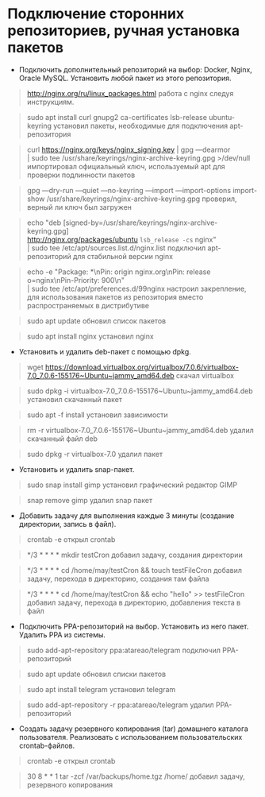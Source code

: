 # Подключение сторонних репозиториев, ручная установка пакетов

* Подключить дополнительный репозиторий на выбор: Docker, Nginx, Oracle MySQL. Установить любой пакет из этого репозитория.

>http://nginx.org/ru/linux_packages.html работа с nginx следуя инструкциям.

>sudo apt install curl gnupg2 ca-certificates lsb-release ubuntu-keyring установил пакеты, необходимые для подключения apt-репозитория

>curl https://nginx.org/keys/nginx_signing.key | gpg —dearmor \
| sudo tee /usr/share/keyrings/nginx-archive-keyring.gpg >/dev/null импортировал официальный ключ, используемый apt для проверки подлинности пакетов

>gpg —dry-run —quiet —no-keyring —import —import-options import-show /usr/share/keyrings/nginx-archive-keyring.gpg проверил, верный ли ключ был загружен

>echo "deb [signed-by=/usr/share/keyrings/nginx-archive-keyring.gpg] \
http://nginx.org/packages/ubuntu `lsb_release -cs` nginx" \
| sudo tee /etc/apt/sources.list.d/nginx.list подключил apt-репозиторий для стабильной версии nginx

>echo -e "Package: *\nPin: origin nginx.org\nPin: release o=nginx\nPin-Priority: 900\n" \
| sudo tee /etc/apt/preferences.d/99nginx настроил закрепление, для использования пакетов из репозитория вместо распространяемых в дистрибутиве

>sudo apt update обновил список пакетов

>sudo apt install nginx установил nginx 

* Установить и удалить deb-пакет с помощью dpkg.

>wget https://download.virtualbox.org/virtualbox/7.0.6/virtualbox-7.0_7.0.6-155176~Ubuntu~jammy_amd64.deb скачал virtualbox

>sudo dpkg -i virtualbox-7.0_7.0.6-155176~Ubuntu~jammy_amd64.deb установил скачанный пакет

>sudo apt -f install установил зависимости

>rm -r virtualbox-7.0_7.0.6-155176~Ubuntu~jammy_amd64.deb удалил скачанный файл deb

>sudo dpkg -r virtualbox-7.0 удалил пакет

* Установить и удалить snap-пакет.

>sudo snap install gimp установил графический редактор GIMP

>snap remove gimp удалил snap пакет

* Добавить задачу для выполнения каждые 3 минуты (создание директории, запись в файл).

>crontab -e открыл crontab

>*/3 * * * *  mkdir testCron добавил задачу, создания директории

>*/3 * * * *  cd /home/may/testCron  && touch testFileCron добавил задачу, перехода в директорию, создания там файла 

>*/3 * * * *  cd /home/may/testCron  && echo "hello" >> testFileCron добавил задачу, перехода в директорию, добавления текста в файл

* Подключить PPA-репозиторий на выбор. Установить из него пакет. Удалить PPA из системы.

>sudo add-apt-repository ppa:atareao/telegram подключил PPA-репозиторий

>sudo apt update обновил списки пакетов

>sudo apt install telegram установил telegram

>sudo add-apt-repository -r ppa:atareao/telegram удалил PPA-репозиторий

* Создать задачу резервного копирования (tar) домашнего каталога пользователя. Реализовать с использованием пользовательских crontab-файлов.

>crontab -e открыл crontab

>30 8 * * 1 tar -zcf /var/backups/home.tgz /home/ добавил задачу, резервного копирования
